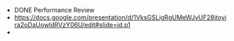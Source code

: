 - DONE Performance Review
- https://docs.google.com/presentation/d/1VksGSLigRgUMeWJyUF28jtoyira2oDaUowldRVzY06U/edit#slide=id.p1
-